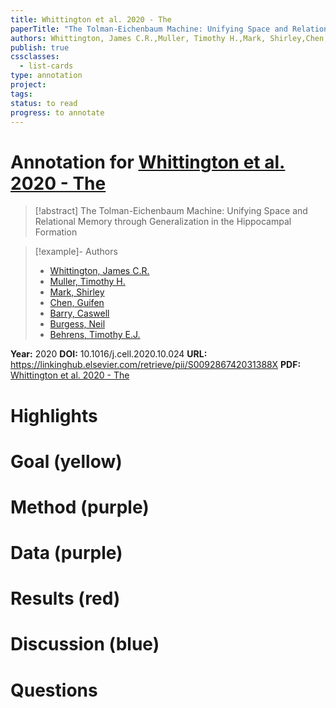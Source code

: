 ```yaml
---
title: Whittington et al. 2020 - The
paperTitle: "The Tolman-Eichenbaum Machine: Unifying Space and Relational Memory through Generalization in the Hippocampal Formation"
authors: Whittington, James C.R.,Muller, Timothy H.,Mark, Shirley,Chen, Guifen,Barry, Caswell,Burgess, Neil,Behrens, Timothy E.J.
publish: true
cssclasses:
  - list-cards
type: annotation
project:
tags:
status: to read
progress: to annotate
---
```

# Annotation for [Whittington et al. 2020 - The](Papers/References/Whittington%20et%20al.%202020%20-%20The)

> [!abstract] The Tolman-Eichenbaum Machine: Unifying Space and Relational Memory through Generalization in the Hippocampal Formation

> [!example]- Authors
> - [Whittington, James C.R.](Whittington%2C%20James%20C.R.)
> - [Muller, Timothy H.](Muller%2C%20Timothy%20H.)
> - [Mark, Shirley](Mark%2C%20Shirley)
> - [Chen, Guifen](Chen%2C%20Guifen)
> - [Barry, Caswell](Barry%2C%20Caswell)
> - [Burgess, Neil](Burgess%2C%20Neil)
> - [Behrens, Timothy E.J.](Behrens%2C%20Timothy%20E.J.)

**Year:** 2020
**DOI:** 10.1016/j.cell.2020.10.024
**URL:** https://linkinghub.elsevier.com/retrieve/pii/S009286742031388X
**PDF:** [Whittington et al. 2020 - The](Papers/PDFs/Whittington%20et%20al.%202020%20-%20The%20Tolman-Eichenbaum%20Machine%20Unifying%20Space%20and%20Relational%20Memory%20through%20Generalization%20in%20the%20Hippocampal%20Formation.pdf)

# Highlights


# Goal (yellow)


# Method (purple)


# Data (purple)


# Results (red)


# Discussion (blue)


# Questions

